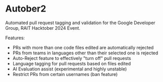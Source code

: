 # Autober2
Automated pull request tagging and validation for the Google Developer Group, RAIT Hacktober 2024 Event.

Features:
- PRs with more than one code files edited are automatically rejected
- PRs from teams in languages other than their selected one is rejected
- Auto-Reject feature to effectively "turn off" pull requests
- Language tagging for pull requests based on files edited
- AI Evaluation assist (experimental and highly unstable)
- Restrict PRs from certain usernames (ban feature)
